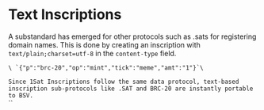 # Text Inscriptions

A substandard has emerged for other protocols such as .sats for registering domain names. This is done by creating an inscription with `text/plain;charset=utf-8` in the `content-type` field.

``\
`{"p":"brc-20","op":"mint","tick":"meme","amt":"1"}`\
``

`Since 1Sat Inscriptions follow the same data protocol, text-based inscription sub-protocols like .SAT and BRC-20 are instantly portable to BSV.`\
``
